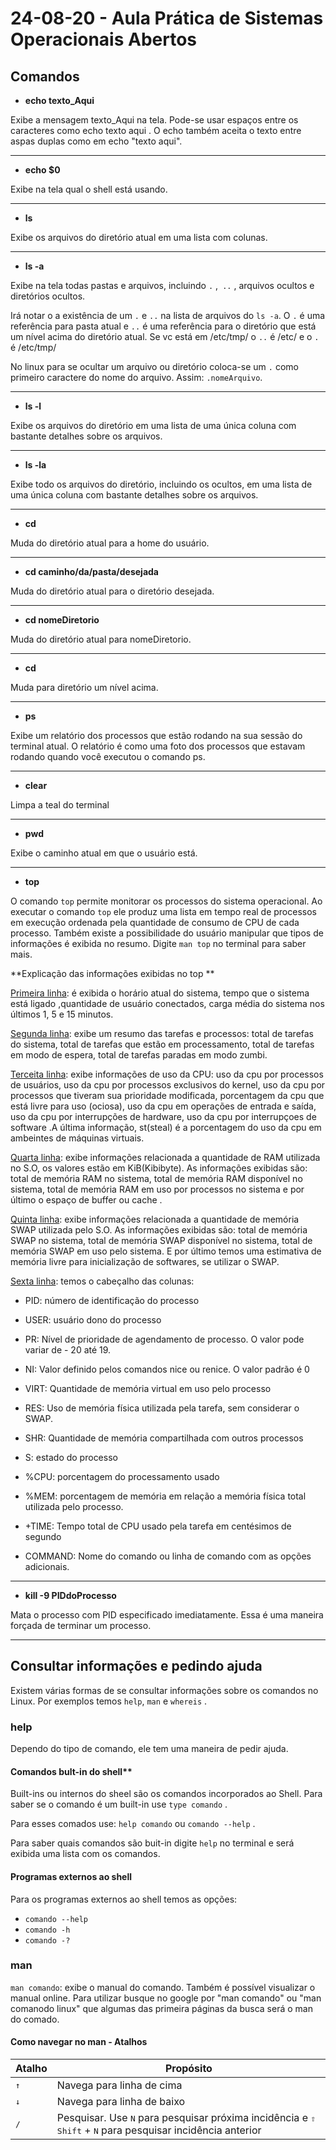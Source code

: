# 24-08-20 - Aula Prática de Sistemas Operacionais Abertos

## Comandos

- **echo texto_Aqui** 

Exibe a mensagem texto_Aqui na tela. Pode-se usar espaços entre os caracteres como echo texto aqui . O echo também aceita o texto entre aspas duplas como em echo "texto aqui".

---

- **echo $0** 

Exibe na tela qual o shell está usando.

---

- **ls**

Exibe os arquivos do diretório atual em uma lista com colunas.

---

- **ls -a**

Exibe na tela todas pastas e arquivos, incluindo `.` ,` ..` , arquivos ocultos e diretórios ocultos. 

Irá  notar o a existência de um `.` e `..` na lista de arquivos do `ls -a`. O `.` é uma referência para pasta atual e `..` é uma referência para o diretório que está um nível acima do diretório atual. Se vc está em /etc/tmp/ o `..` é /etc/ e o `.` é /etc/tmp/

No linux para se ocultar um arquivo ou diretório coloca-se um `.` como primeiro caractere do nome do arquivo. Assim: `.nomeArquivo`. 

---

- **ls -l**

Exibe os arquivos do diretório em uma lista de uma única coluna com bastante detalhes sobre os arquivos.

---

- **ls -la**

Exibe todo os arquivos do diretório, incluindo os ocultos, em uma lista de uma única coluna com bastante detalhes sobre os arquivos.

---

- **cd**

Muda do diretório atual para a home do usuário.

---

- **cd caminho/da/pasta/desejada**

Muda do diretório atual para o diretório desejada.

---

- **cd nomeDiretorio**

Muda do diretório atual para nomeDiretorio.

---

- **cd**

Muda para diretório um nível acima.

---

- **ps**

Exibe um relatório dos processos que estão rodando na sua sessão do terminal atual. O relatório é como uma foto dos processos que estavam rodando quando você executou o
comando ps.

---

- **clear**

Limpa a teal do terminal

---

- **pwd**

Exibe o caminho atual em que o usuário está.

---

- **top**

O comando `top` permite monitorar os processos do sistema operacional. Ao executar o comando `top` ele produz uma lista em tempo real de processos em execução ordenada pela quantidade de consumo de CPU de cada processo. Também existe a possibilidade do
usuário manipular que tipos de informações é exibida no resumo. Digite `man top` no terminal para saber mais. 

**Explicação das informações exibidas no top **

<ins>Primeira linha</ins>:  é exibida o horário atual do sistema, tempo que o sistema está
ligado ,quantidade de usuário conectados, carga média do sistema nos últimos 1, 5
e 15 minutos.

<ins>Segunda linha</ins>: exibe um resumo das tarefas e processos: total de tarefas do
sistema, total de tarefas que estão em processamento, total de tarefas em modo de
espera, total de tarefas paradas em modo zumbi.

<ins>Terceita linha</ins>: exibe informações de uso da CPU: uso da cpu por processos de
usuários, uso da cpu por processos exclusivos do kernel, uso da cpu por processos
que tiveram sua prioridade modificada, porcentagem da cpu que está livre para uso
(ociosa), uso da cpu em operações de entrada e saída, uso da cpu por
interrupções de hardware, uso da cpu por interrupçoes de software .A última
informação, st(steal) é a porcentagem do uso da cpu em ambeintes de máquinas
virtuais.

<ins>Quarta linha</ins>: exibe informações relacionada a quantidade de RAM utilizada no
S.O, os valores estão em KiB(Kibibyte). As informações exibidas são: total de
memória RAM no sistema, total de memória RAM disponível no sistema, total de
memória RAM em uso por processos no sistema e por último o espaço de buffer ou
cache .

<ins>Quinta linha</ins>: exibe informações relacionada a quantidade de memória SWAP
utilizada pelo S.O. As informações exibidas são: total de memória SWAP no
sistema, total de memória SWAP disponível no sistema, total de memória SWAP
em uso pelo sistema. E por último temos uma estimativa de memória livre para
inicialização de softwares, se utilizar o SWAP.

<ins>Sexta linha</ins>: temos o cabeçalho das colunas:

- PID: número de identificação do processo

- USER: usuário dono do processo

- PR: Nível de prioridade de agendamento de processo. O valor pode variar de -
  20 até 19.

- NI: Valor definido pelos comandos nice ou renice. O valor padrão é 0

- VIRT: Quantidade de memória virtual em uso pelo processo

- RES: Uso de memória física utilizada pela tarefa, sem considerar o SWAP.

- SHR: Quantidade de memória compartilhada com outros processos

- S: estado do processo

- %CPU: porcentagem do processamento usado

- %MEM: porcentagem de memória em relação a memória física total utilizada
  pelo processo.

- +TIME: Tempo total de CPU usado pela tarefa em centésimos de segundo

- COMMAND: Nome do comando ou linha de comando com as opções
  adicionais.

---

- **kill -9 PIDdoProcesso**

Mata o processo com PID especificado imediatamente. Essa é uma maneira forçada de terminar um processo.

---

## Consultar informações e pedindo ajuda

Existem várias formas de se consultar informações sobre os comandos no Linux. Por exemplos temos `help`, `man` e `whereis` .

### help

Dependo do tipo de comando, ele tem uma maneira de pedir ajuda.

#### Comandos bult-in do shell**

Built-ins  ou internos do sheel são os comandos incorporados ao Shell. Para saber se o comando é um built-in use `type comando` .

Para esses comados use: `help comando` ou `comando --help` .

Para saber quais comandos são buit-in digite `help` no terminal e será exibida uma lista com os comandos.

#### Programas externos ao shell

Para os programas externos ao shell temos as opções:

- `comando --help`
- `comando -h`
- `comando -?`



### man

`man comando`: exibe o manual do comando. Também é possível visualizar o manual online. Para utilizar busque no google por "man comando" ou "man comanodo linux" que algumas das primeira páginas da busca será o man do comado.

#### Como navegar no man - Atalhos

| Atalho | Propósito |
| ---- | --------- |
| <kbd>↑</kbd> | Navega para linha de cima |
|  <kbd>↓</kbd>  | Navega para linha de baixo |
| <kbd>/</kbd>| Pesquisar. Use <kbd>N</kbd> para pesquisar próxima incidência e <kbd>⇧ Shift</kbd> + <kbd>N</kbd> para pesquisar incidência anterior |





<!--

| (pipe)




Obtendo Ajuda
help
man, como navegar no man
info - não passou
whereis
--!>